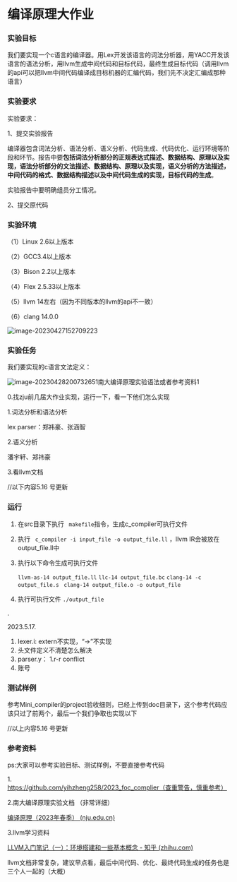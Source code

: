 # 编译原理大作业

### 实验目标

我们要实现一个c语言的编译器。用Lex开发该语言的词法分析器，用YACC开发该语言的语法分析，用llvm生成中间代码和目标代码，最终生成目标代码（调用llvm的api可以把llvm中间代码编译成目标机器的汇编代码，我们先不决定汇编成那种语言）



### 实验要求

实验要求：

1、提交实验报告

  编译器包含词法分析、语法分析、语义分析、代码生成、代码优化、运行环境等阶段和环节。报告中要**包括词法分析部分的正规表达式描述、数据结构、原理以及实现，语法分析部分的文法描述、数据结构、原理以及实现，语义分析的方法描述，中间代码的格式、数据结构描述以及中间代码生成的实现，目标代码的生成**。

  实验报告中要明确组员分工情况。

  2、提交原代码





### 实验环境

（1）Linux 2.6以上版本

（2）GCC3.4以上版本

（3）Bison 2.2以上版本

（4）Flex 2.5.33以上版本

（5）llvm 14左右（因为不同版本的llvm的api不一致）

（6）clang 14.0.0

![image-20230427152709223](C:\Users\c\AppData\Roaming\Typora\typora-user-images\image-20230427152709223.png)

### 实验任务

我们要实现的c语言文法定义：

![image-20230428200732651](C:\Users\c\AppData\Roaming\Typora\typora-user-images\image-20230428200732651.png)南大编译原理实验语法或者参考资料1

0.找zju前几届大作业实现，运行一下，看一下他们怎么实现



1.词法分析和语法分析 

lex parser：郑祎豪、张涵智



2.语义分析

潘宇轩、郑祎豪



3.看llvm文档







//以下内容5.16 号更新

### 运行

1. 在src目录下执行  ` makefile`指令，生成c_compiler可执行文件

2. 执行 ` c_compiler -i input_file -o output_file.ll` ，llvm IR会被放在output_file.ll中

   

3. 执行以下命令生成可执行文件  

   `llvm-as-14 output_file.ll`
   `llc-14 output_file.bc`
   `clang-14 -c output_file.s `
   `clang-14 output_file.o -o output_file`

4. 执行可执行文件 `./output_file`

.

2023.5.17.





1. lexer.i:  extern不实现，“->”不实现
2. 头文件定义不清楚怎么解决
3. parser.y： 1.r-r conflict  
4. 账号



### 测试样例

参考Mini_compiler的project验收细则，已经上传到doc目录下，这个参考代码应该只过了前两个，最后一个我们争取也实现以下







//以上内容5.16 号更新



### 参考资料

ps:大家可以参考实验目标、测试样例，不要直接参考代码



1.https://github.com/yihzheng258/2023_foc_complier（查重警告，慎重参考）

2.南大编译原理实验文档 （非常详细）

[编译原理（2023年春季） (nju.edu.cn)](https://cs.nju.edu.cn/changxu/2_compiler/index.html)

3.llvm学习资料

[LLVM入门笔记（一）：环境搭建和一些基本概念 - 知乎 (zhihu.com)](https://zhuanlan.zhihu.com/p/375038381)

llvm文档非常复杂，建议早点看，最后中间代码、优化、最终代码生成的任务也是三个人一起的（大概）